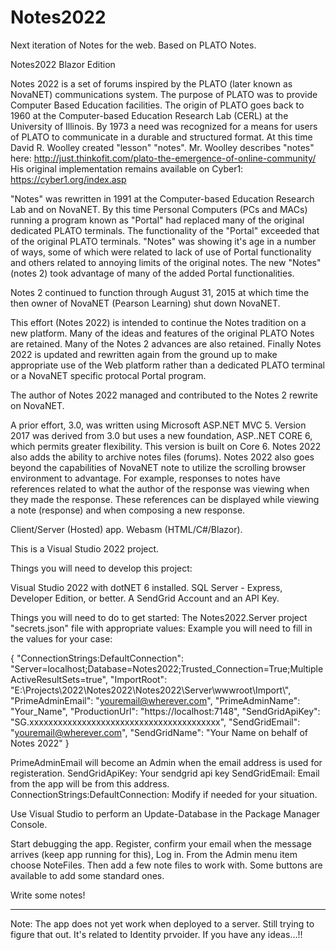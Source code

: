 # Notes2022
Next iteration of Notes for the web. Based on PLATO Notes.

Notes2022 Blazor Edition

Notes 2022 is a set of forums inspired by the PLATO (later known as NovaNET) communications system. The purpose of PLATO was to provide Computer Based Education facilities. The origin of PLATO goes back to 1960 at the Computer-based Education Research Lab (CERL) at the University of Illinois. By 1973 a need was recognized for a means for users of PLATO to communicate in a durable and structured format. At this time David R. Woolley created "lesson" "notes". Mr. Woolley describes "notes" here: http://just.thinkofit.com/plato-the-emergence-of-online-community/ His original implementation remains available on Cyber1: https://cyber1.org/index.asp

"Notes" was rewritten in 1991 at the Computer-based Education Research Lab and on NovaNET. By this time Personal Computers (PCs and MACs) running a program known as "Portal" had replaced many of the original dedicated PLATO terminals. The functionality of the "Portal" exceeded that of the original PLATO terminals. "Notes" was showing it's age in a number of ways, some of which were related to lack of use of Portal functionality and others related to annoying limits of the original notes. The new "Notes" (notes 2) took advantage of many of the added Portal functionalities.

Notes 2 continued to function through August 31, 2015 at which time the then owner of NovaNET (Pearson Learning) shut down NovaNET.

This effort (Notes 2022) is intended to continue the Notes tradition on a new platform. Many of the ideas and features of the original PLATO Notes are retained. Many of the Notes 2 advances are also retained. Finally Notes 2022 is updated and rewritten again from the ground up to make appropriate use of the Web platform rather than a dedicated PLATO terminal or a NovaNET specific protocal Portal program.

The author of Notes 2022 managed and contributed to the Notes 2 rewrite on NovaNET.

A prior effort, 3.0, was written using Microsoft ASP.NET MVC 5. Version 2017 was derived from 3.0 but uses a new foundation, ASP..NET CORE 6, which permits greater flexibility. This version is built on Core 6. Notes 2022 also adds the ability to archive notes files (forums).  Notes 2022 also goes beyond the capabilities of NovaNET note to utilize the scrolling browser environment to advantage. For example, responses to notes have references related to what the author of the response was viewing when they made the response.  These references can be displayed while viewing a note (response) and when composing a new response.

Client/Server (Hosted) app. Webasm (HTML/C#/Blazor).

This is a Visual Studio 2022 project.

Things you will need to develop this project:

Visual Studio 2022 with dotNET 6 installed.
SQL Server - Express, Developer Edition, or better.
A SendGrid Account and an API Key.

Things you will need to do to get started:
The Notes2022.Server project "secrets.json" file with appropriate values:
Example you will need to fill in the values for your case:

{
  "ConnectionStrings:DefaultConnection": "Server=localhost;Database=Notes2022;Trusted_Connection=True;MultipleActiveResultSets=true",
  "ImportRoot": "E:\\Projects\\2022\\Notes2022\\Notes2022\\Server\\wwwroot\\Import\\",
  "PrimeAdminEmail": "youremail@wherever.com",
  "PrimeAdminName": "Your_Name",
  "ProductionUrl": "https://localhost:7148",
  "SendGridApiKey": "SG.xxxxxxxxxxxxxxxxxxxxxxxxxxxxxxxxxxxxxxxx",
  "SendGridEmail": "youremail@wherever.com",
  "SendGridName": "Your Name on behalf of Notes 2022"
}

PrimeAdminEmail will become an Admin when the email address is used for registeration.
SendGridApiKey: Your sendgrid api key
SendGridEmail: Email from the app will be from this address.
ConnectionStrings:DefaultConnection: Modify if needed for your situation.

Use Visual Studio to perform an Update-Database in the Package Manager Console.

Start debugging the app.  Register, confirm your email when the message arrives (keep app running for this), Log in.
From the Admin menu item choose NoteFiles.  Then add a few note files to work with.  Some buttons are available to add some standard ones.

Write some notes!

--------------
Note:  The app does not yet work when deployed to a server.  Still trying to figure that out.  It's related to Identity prvoider.
If you have any ideas...!!

